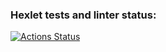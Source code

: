 ### Hexlet tests and linter status:
[![Actions Status](https://github.com/SpaceJumperdono/java-project-71/workflows/hexlet-check/badge.svg)](https://github.com/SpaceJumperdono/java-project-71/actions)
